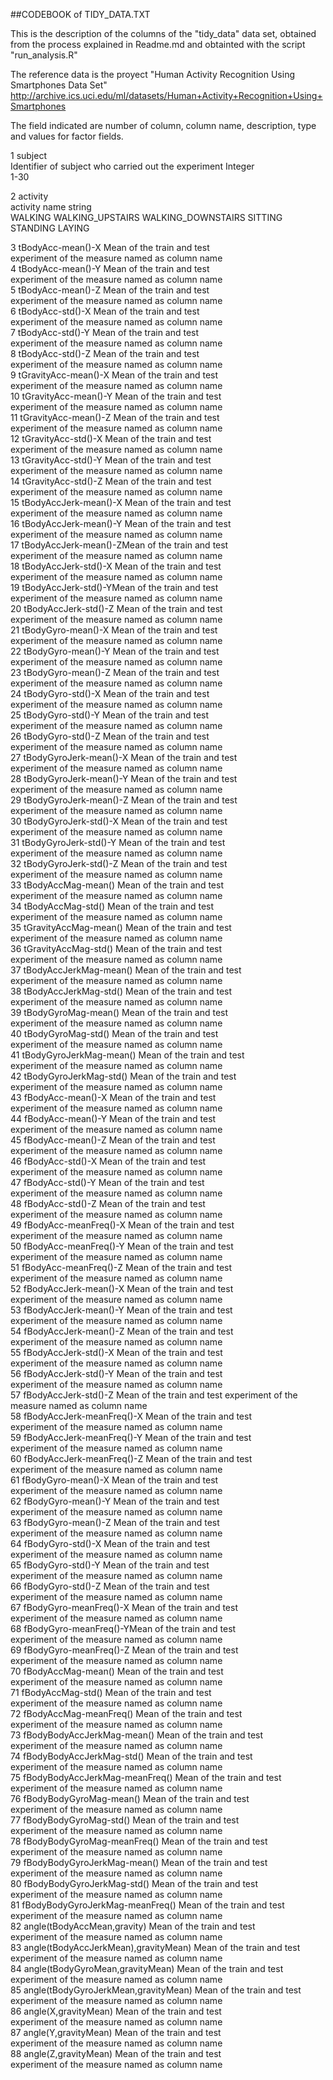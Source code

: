 ##CODEBOOK of TIDY_DATA.TXT

This is the description of the columns of the "tidy_data" data set, obtained from the process 
explained in Readme.md and obtainted with the script "run_analysis.R"

The reference data is the proyect "Human Activity Recognition Using Smartphones Data Set" 
http://archive.ics.uci.edu/ml/datasets/Human+Activity+Recognition+Using+Smartphones

The field indicated are number of column, column name, description, type and values for factor fields.	
															



1	 subject	      
	Identifier of subject who carried out the experiment
        Integer     
	1-30
                           													

2	      activity	 
	      activity name
	      string	    
		WALKING
	 	WALKING_UPSTAIRS
                WALKING_DOWNSTAIRS
		SITTING
  		STANDING
  		LAYING	
	 																				
3	      tBodyAcc-mean()-X Mean of the train and test               	      
                          experiment of the measure named 
                          as column name																						
4	      tBodyAcc-mean()-Y	Mean of the train and test               
                          experiment of the measure named 
                          as column name																						
5	      tBodyAcc-mean()-Z	Mean of the train and test               	      
                          experiment of the measure named 
                          as column name																						
6	      tBodyAcc-std()-X	Mean of the train and test               	      
                          experiment of the measure named 
                          as column name																												
7	      tBodyAcc-std()-Y	Mean of the train and test               	      
                          experiment of the measure named 
                          as column name																												
8	      tBodyAcc-std()-Z	Mean of the train and test               	      
                          experiment of the measure named 
                          as column name													
9	      tGravityAcc-mean()-X	Mean of the train and test               	      
                              experiment of the measure named 
                              as column name											
10	    tGravityAcc-mean()-Y	Mean of the train and test               	      
                              experiment of the measure named 
                              as column name												
11	    tGravityAcc-mean()-Z	Mean of the train and test               	      
                              experiment of the measure named 
                              as column name													
12	    tGravityAcc-std()-X	Mean of the train and test               	      
                              experiment of the measure named 
                              as column name											
13	    tGravityAcc-std()-Y	Mean of the train and test               	      
                              experiment of the measure named 
                              as column name										
14	    tGravityAcc-std()-Z	Mean of the train and test               	      
                              experiment of the measure named 
                              as column name											
15	    tBodyAccJerk-mean()-X	Mean of the train and test               	      
                              experiment of the measure named 
                              as column name												
16	    tBodyAccJerk-mean()-Y	Mean of the train and test               	      
                              experiment of the measure named 
                              as column name													
17	    tBodyAccJerk-mean()-ZMean of the train and test               	      
                              experiment of the measure named 
                              as column name													
18	    tBodyAccJerk-std()-X	Mean of the train and test               	      
                              experiment of the measure named 
                              as column name												
19	    tBodyAccJerk-std()-YMean of the train and test               	      
                              experiment of the measure named 
                              as column name													
20	    tBodyAccJerk-std()-Z Mean of the train and test              	      
                              experiment of the measure named 
                              as column name													
21	    tBodyGyro-mean()-X	Mean of the train and test               	      
                              experiment of the measure named 
                              as column name											
22	    tBodyGyro-mean()-Y	Mean of the train and test               	      
                              experiment of the measure named 
                              as column name											
23	    tBodyGyro-mean()-Z  Mean of the train and test               	      
                              experiment of the measure named 
                              as column name											
24	    tBodyGyro-std()-X	  Mean of the train and test               	      
                              experiment of the measure named 
                              as column name										
25	    tBodyGyro-std()-Y	     Mean of the train and test               	      
                              experiment of the measure named 
                              as column name											
26	   tBodyGyro-std()-Z	  Mean of the train and test               	      
                              experiment of the measure named 
                              as column name												
27	  tBodyGyroJerk-mean()-X Mean of the train and test               	      
                              experiment of the measure named 
                              as column name													
28	  tBodyGyroJerk-mean()-Y	Mean of the train and test               	      
                              experiment of the measure named 
                              as column name													
29	  tBodyGyroJerk-mean()-Z	Mean of the train and test               	      
                              experiment of the measure named 
                              as column name													
30	  tBodyGyroJerk-std()-X	Mean of the train and test               	      
                              experiment of the measure named 
                              as column name											
31	tBodyGyroJerk-std()-Y	Mean of the train and test               	      
                              experiment of the measure named 
                              as column name												
32	tBodyGyroJerk-std()-Z	Mean of the train and test               	      
                              experiment of the measure named 
                              as column name												
33	tBodyAccMag-mean()	Mean of the train and test               	      
                              experiment of the measure named 
                              as column name										
34	tBodyAccMag-std()	Mean of the train and test               	      
                              experiment of the measure named 
                              as column name										
35	tGravityAccMag-mean()	Mean of the train and test               	      
                              experiment of the measure named 
                              as column name												
36	tGravityAccMag-std()	Mean of the train and test               	      
                              experiment of the measure named 
                              as column name												
37	tBodyAccJerkMag-mean()	Mean of the train and test               	      
                              experiment of the measure named 
                              as column name											
38	tBodyAccJerkMag-std()	Mean of the train and test               	      
                              experiment of the measure named 
                              as column name												
39	tBodyGyroMag-mean()	Mean of the train and test               	      
                              experiment of the measure named 
                              as column name										
40	tBodyGyroMag-std()	Mean of the train and test               	      
                              experiment of the measure named 
                              as column name										
41	tBodyGyroJerkMag-mean()	Mean of the train and test               	      
                              experiment of the measure named 
                              as column name											
42	tBodyGyroJerkMag-std()	Mean of the train and test               	      
                              experiment of the measure named 
                              as column name											
43	fBodyAcc-mean()-X Mean of the train and test               	      
                              experiment of the measure named 
                              as column name									
44	fBodyAcc-mean()-Y Mean of the train and test               	      
                              experiment of the measure named 
                              as column name									
45	fBodyAcc-mean()-Z Mean of the train and test               	      
                              experiment of the measure named 
                              as column name										
46	fBodyAcc-std()-X	Mean of the train and test               	      
                              experiment of the measure named 
                              as column name										
47	fBodyAcc-std()-Y	Mean of the train and test               	      
                              experiment of the measure named 
                              as column name										
48	fBodyAcc-std()-Z	Mean of the train and test               	      
                              experiment of the measure named 
                              as column name										
49	fBodyAcc-meanFreq()-X	Mean of the train and test               	      
                              experiment of the measure named 
                              as column name												
50	fBodyAcc-meanFreq()-Y	Mean of the train and test               	      
                              experiment of the measure named 
                              as column name												
51	fBodyAcc-meanFreq()-Z	Mean of the train and test               	      
                              experiment of the measure named 
                              as column name												
52	fBodyAccJerk-mean()-X Mean of the train and test               	      
                              experiment of the measure named 
                              as column name												
53	fBodyAccJerk-mean()-Y	Mean of the train and test               	      
                              experiment of the measure named 
                              as column name												
54	fBodyAccJerk-mean()-Z	Mean of the train and test               	      
                              experiment of the measure named 
                              as column name												
55	fBodyAccJerk-std()-X	Mean of the train and test               	      
                              experiment of the measure named 
                              as column name												
56	fBodyAccJerk-std()-Y	Mean of the train and test               	      
                              experiment of the measure named 
                              as column name												
57	fBodyAccJerk-std()-Z	Mean of the train and test experiment of the measure named as column name																							
58	fBodyAccJerk-meanFreq()-X	Mean of the train and test               	      
                              experiment of the measure named 
                              as column name													
59	fBodyAccJerk-meanFreq()-Y	Mean of the train and test               	      
                              experiment of the measure named 
                              as column name												
60	fBodyAccJerk-meanFreq()-Z	Mean of the train and test               	      
                              experiment of the measure named 
                              as column name													
61	fBodyGyro-mean()-X	Mean of the train and test                     	      
                              experiment of the measure named 
                              as column name										
62	fBodyGyro-mean()-Y	Mean of the train and test                     	      
                              experiment of the measure named 
                              as column name										
63	fBodyGyro-mean()-Z	Mean of the train and test                     	      
                              experiment of the measure named 
                              as column name										
64	fBodyGyro-std()-X	Mean of the train and test                       	      
                              experiment of the measure named 
                              as column name									
65	fBodyGyro-std()-Y	Mean of the train and test                       	      
                              experiment of the measure named 
                              as column name										
66	fBodyGyro-std()-Z	Mean of the train and test                       	      
                              experiment of the measure named 
                              as column name									
67	fBodyGyro-meanFreq()-X	Mean of the train and test               	      
                              experiment of the measure named 
                              as column name											
68	fBodyGyro-meanFreq()-YMean of the train and test               	      
                              experiment of the measure named 
                              as column name											
69	fBodyGyro-meanFreq()-Z  Mean of the train and test               	      
                              experiment of the measure named 
                              as column name											
70	fBodyAccMag-mean()	Mean of the train and test                   	      
                              experiment of the measure named 
                              as column name										
71	fBodyAccMag-std()	Mean of the train and test                    	      
                              experiment of the measure named 
                              as column name										
72	fBodyAccMag-meanFreq()	Mean of the train and test               	      
                              experiment of the measure named 
                              as column name											
73	fBodyBodyAccJerkMag-mean()	Mean of the train and test            	      
                              experiment of the measure named 
                              as column name												
74	fBodyBodyAccJerkMag-std()	Mean of the train and test               	      
                              experiment of the measure named 
                              as column name												
75	fBodyBodyAccJerkMag-meanFreq()	Mean of the train and test         	      
                              experiment of the measure named 
                              as column name										
76	fBodyBodyGyroMag-mean()	Mean of the train and test                 	      
                              experiment of the measure named 
                              as column name											
77	fBodyBodyGyroMag-std()	Mean of the train and test                 	      
                              experiment of the measure named 
                              as column name											
78	fBodyBodyGyroMag-meanFreq()	Mean of the train and test               	      
                              experiment of the measure named 
                              as column name												
79	fBodyBodyGyroJerkMag-mean()	Mean of the train and test               	      
                              experiment of the measure named 
                              as column name												
80	fBodyBodyGyroJerkMag-std()	Mean of the train and test               	      
                              experiment of the measure named 
                              as column name												
81	fBodyBodyGyroJerkMag-meanFreq()	Mean of the train and test               	      
                              experiment of the measure named 
                              as column name									
82	angle(tBodyAccMean,gravity)	Mean of the train and test                 	      
                              experiment of the measure named 
                              as column name												
83	angle(tBodyAccJerkMean),gravityMean)	Mean of the train and test        	      
                              experiment of the measure named 
                              as column name												
84	angle(tBodyGyroMean,gravityMean)	Mean of the train and test           	      
                              experiment of the measure named 
                              as column name											
85	angle(tBodyGyroJerkMean,gravityMean)	Mean of the train and test      	      
                              experiment of the measure named 
                              as column name												
86	angle(X,gravityMean)	Mean of the train and test                     	      
                              experiment of the measure named 
                              as column name												
87	angle(Y,gravityMean)	Mean of the train and test                     	      
                              experiment of the measure named 
                              as column name											
88	angle(Z,gravityMean)	Mean of the train and test                     	      
                              experiment of the measure named 
                              as column name												
																									
																									
																									
																									
																									
																									
																									
																									
																									
																									
																									
																									
																									
																									
																									
																									
																									
																									
																									
																									
																									
																									
																									
																									
																									
																									
																									
																									
																									
																									
																									
																									
																									
																									
																									
																									
																									
																									
																									
																									
																									
																									
																									
																									
																									
																									
																									
																									
																									
																									
																									
																									
																									
																									
																									
																									
																									
																									
																									
																									
																									
																									
																									
																									
																									
																									
																									
																									
																									
																									
																									
																									
																									
																									
																									
																									
																									
																									
																									
																									
																									
																									
																									
																									
																									
																									
																									
																									
																									
																									
																									
																									
																									
																									
																									
																									
																									
																									
																									
																									
																									
																									
																									
																									
																									
																									
																									
																									
																									
																									
																									
																									
																									
																									
																									
																									
																									
																									
																									
																									
																									
																									
																									
																									
																									
																									
																									
																									
																									
																									
																									
																									
																									
																									
																									
																									
																									
																									
																									
																									
																									
																									
																									
																									
																									
																									
																									
																									
																									
																									
																									
																									
																									
																									
																									
																									
																									
																									
																									
																									
																									
																									
																									
																									
																									
																									
																									
																									
																									
																									
																									
																									
																									
																									
																									
																									
																									
																									
																									
																									
																									
																									
																									
																									
																									
																									
																									
																									
																									
																									
																									
																									
																									
																									
																									
																									
																									
																									
																									
																									
																									
																									
																									
																									
																									
																									
																									
																									
																									
																									
																									
																									
																									
																									
																									
																									
																									
																									
																									
																									
																									
																									
																									
																									
																									
																									
																									
																									
																									
																									
																									
																									
																									
																									
																									
																									
																									
																									
																									
																									
																									
																									
																									
																									
																									
																									
																									
																									
																									
																									
																									
																									
																									
																									
																									
																									
																									
																									
																									
																									
																									
																									
																									
																									
																									
																									
																									
																									
																									
																									
																									
																									
																									
																									
																									
																									
																									
																									
																									
																									
																									
																									
																									
																									
																									
																									
																									
																									
																									
																									
																									
																									
																									
																									
																									
																									
																									
																									
																									
																									
																									
																									
																									
																									
																									
																									
																									
																									
																									
																									
																									
																									
																									
																									
																									
																									
																									
																									
																									
																									
																									
																									
																									
																									
																									
																									
																									
																									
																									
																									
																									
																									
																									
																									
																									
																									
																									
																									
																									
																									
																									
																									
																									
																									
																									
																									
																									
																									
																									
																									
																									
																									
																									
																									
																									
																									
																									
																									
																									
																									
																									
																									
																									
																									
																									
																									
																									
																									
																									
																									
																									
																									
																									
																									
																									
																									
																									
																									
																									
																									
																									
																									
																									
																									
																									
																									
																									
																									
																									
																									
																									
																									
																									
																									
																									
																									
																									
																									
																									
																									
																									
																									
																									
																									
																									
																									
																									
																									
																									
																									
																									
																									
																									
																									
																									
																									
																									
																									
																									
																									
																									
																									
																									
																									
																									
																									
																									
																									
																									
																									
																									
																									
																									
																									
																									
																									
																									
																									
																									
																									
																									
																									
																									
																									
																									
																									
																									
																									
																									
																									
																									
																									
																									
																									
																									
																									
																									
																									
																									
																									
																									
																									
																									
																									
																									
																									
																									
																									
																									
																									
																									
																									
																									
																									
																									
																									
																									
																									
																									
																									
																									
																									
																									
																									
																									
																									
																									
																									
																									
																									
																									
																									
																									
																									
																									
																									
																									
																									
																									
																									
																									
																									
																									
																									
																									
																									
																									
																									
																									
																									
																									
																									
																									
																									
																									
																									
																									
																									
																									
																									
																									
																									
																									
																									
																									
																									
																									
																									
																									
																									
																									
																									
																									
																									
																									
																									
																									
																									
																									
																									
																									
																									
																									
																									
																									
																									
																									
																									
																									
																									
																									
																									
																									
																									
																									
																									
																									
																									
																									
																									
																									
																									
																									
																									
																									
																									
																									
																									
																									
																									
																									
																									
																									
																									
																									
																									
																									
																									
																									
																									
																									
																									
																									
																									
																									
																									
																									
																									
																									
																									
																									
																									
																									
																									
																									
																									
																									
																									
																									
																									
																									
																									
																									
																									
																									
																									
																									
																									
																									
																									
																									
																									
																									
																									
																									
																									
																									
																									
																									
																									
																									
																									
																									
																									
																									
																									
																									
																									
																									
																									
																									
																									
																									
																									
																									
																									
																									
																									
																									
																									
																									
																									
																									
																									
																									
																									
																									
																									
																									
																									
																									
																									
																									
																									
																									
																									
																									
																									
																									
																									
																									
																									
																									
																									
																									
																									
																									
																									
																									
																									
																									
																									
																									
																									
																									
																									
																									
																									
																									
																									
																									
																									
																									
																									
																									
																									
																									
																									
																									
																									
																									
																									
																									
																									
																									
																									
																									
																									
																									
																									
																									
																									
																									
																									
																									
																									
																									
																									
																									
																									
																									
																									
																									
																									
																									
																									
																									
																									
																									
																									
																									
																									
																									
																									
																									
																									
																									
																									
																									
																									
																									
																									
																									
																									
																									
																									
																									
																									
																									
																									
																									
																									
																									
																									
																									
																									
																									
																									
																									
																									
																									
																									
																									
																									
																									
																									
																									
																									
																									
																									
																									
																									
																									
																									
																									
																									
																									
																									
																									
																									
																									
																									
																									
																									
																									
																									
																									
																									
																									
																									
																									
																									
																									
																									
																									
																									
																									
																									
																									
																									
																									
																									
																									
																									
																									
																									
																									
																									
																									
																									
																									
																									
																									
																									
																									
																									
																									
																									
																									
																									
																									
																									
																									
																									
																									
																									
																									
																									
																									
																									
																									
																									
																									
																									
																									
																									
																									
																									
																									
																									
																									
																									
																									
																									
																									
																									
																									
																									
																									
																									
																									
																									
																									
																									
																									
																									
																									
																									
																									
																									
																									
																									
																									
																									
																									
																									
																									
																									
																									
																									
																									
																									
																									
																									
																									
																									
																									
																									
																									
																									
																									
																									
																									
																									
																									
																									
																									
																									
																									
																									
																									
																									
																									
																									
																									
																									
																									
																									
																									
																									
																									
																									
																									
																									
																									
																									
																									
																									
																									
																									
																									
																									
																									
																									
																									
																									
																									
																									
																									
																									
